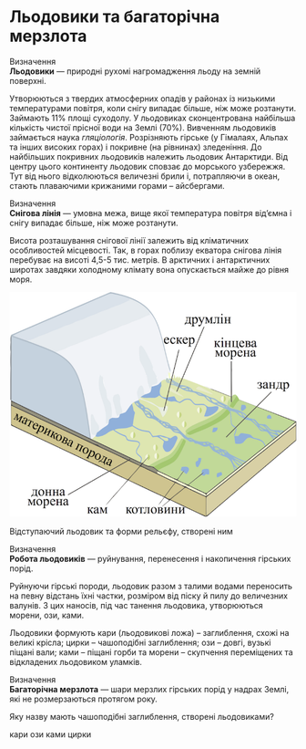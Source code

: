 Льодовики та багаторічна мерзлота
=================================
<div class="eoz-wrap">
<span class="eoz">Визначення</span>
<div class="eoz-text">
<b>Льодовики</b> — природнi рухомi нагромадження льоду на земнiй поверхнi.
</div>
</div>

Утворюються з твердих атмосферних опадів у районах із низькими температурами повітря, коли снігу випадає більше, ніж може розтанути. Займають 11% площі суходолу. У льодовиках сконцентрована найбільша кількість чистої прісної води на Землі (70%). Вивченням льодовиків займається наука *гляціологія*. Розрізняють <span class="p1">гірське</span> (у Гімалаях, Альпах та інших високих горах) і <span class="p1">покривне</span> (на рівнинах) зледеніння. До найбільших покривних льодовиків належить льодовик Антарктиди. Від центру цього континенту льодовик сповзає до морського узбережжя. Тут від нього відколюються величезні брили і, потрапляючи в океан, стають плаваючими крижаними горами – <span class="p1">айсбергами</span>.

<div class="eoz-wrap">
<span class="eoz">Визначення</span>
<div class="eoz-text">
<b>Снiгова лiнiя</b> — умовна межа, вище якої температура повiтря вiд’ємна i снiгу випадає бiльше, нiж може розтанути.
</div>
</div>

Висота розташування снігової лінії залежить від кліматичних особливостей місцевості. Так, в горах поблизу екватора снігова лінія перебуває на висоті 4,5-5 тис. метрів. В арктичних і антарктичних широтах завдяки холодному клімату вона опускається майже до рівня моря.

![image](3-9.png)

Відступаючий льодовик та форми рельєфу, створені ним

<div class="eoz-wrap">
<span class="eoz">Визначення</span>
<div class="eoz-text">
<b>Робота льодовикiв</b> — руйнування, перенесення i накопичення гiрських порiд.
</div>
</div>

Руйнуючи гірські породи, льодовик разом з талими водами переносить на певну відстань їхні частки, розміром від піску й пилу до величезних валунів. З цих наносів, під час танення льодовика, утворюються морени, ози, ками.

Льодовики формують <span class="p1">кари</span> (льодовикові ложа) – заглиблення, схожі на великі крісла; <span class="p1">цирки</span> – чашоподібні заглиблення; <span class="p1">ози</span> – довгі, вузькі піщані вали; <span class="p1">ками</span> – піщані горби та <span class="p1">морени</span> – скупчення переміщених та відкладених льодовиком уламків.

<div class="eoz-wrap">
<span class="eoz">Визначення</span>
<div class="eoz-text">
<b>Багаторiчна мерзлота</b> — шари мерзлих гiрських порiд у надрах Землi, якi не розмерзаються протягом року.
</div>
</div>

<quiz>
<question>
<p>Яку назву мають чашоподібні заглиблення, створені льодовиками?</p>
<answer>кари</answer> 
<answer>ози</answer> 
<answer>ками</answer>
<answer correct>цирки</answer>
</question>
</quiz>
